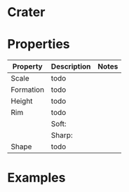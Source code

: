 # Crater


# Properties


| Property | Description | Notes | 
| -------- | ----------- | ----- |
| Scale | todo | |
| Formation | todo | |
| Height | todo | |
| Rim | todo | |
| | Soft: <desc> | |
| | Sharp: <desc> | |
| Shape | todo | |




# Examples
